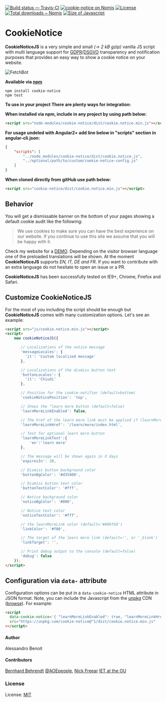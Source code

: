 [![Build status — Travis-CI][travis-icon]][travis]
[![cookie-notice on Npmjs][npm-icon]][npm]
[![License][license-icon]][mit]
[![Total downloads ~ Npmjs][downl-icon]][npm]
[![Size of Javascript][size-icon]][build]

# CookieNotice

**CookieNoticeJS** is a very simple and small *(→ 2 kB gzip)* vanilla JS script with multi language support for [GDPR][]/[DSGVO][]‎ transparency and
notification purposes that provides an easy way to show a cookie notice on your website.

<img src="https://i.imgur.com/koDf1h0.png" alt="FetchBot" align="center"/>

**Available via [npm][]**

```shell
npm install cookie-notice
npm test
```


**To use in your project There are plenty ways for integration:**

**When installed via npm, include in any project by using path below:**
```html
<script src="node-modules/cookie-notice/dist/cookie.notice.min.js"></script>
```

**For usage undeled with Angular2+ add line below in "scripts" section in angular-cli.json:**
```json
{
    "scripts": [
        "../node_modules/cookie-notice/dist/cookie.notice.js",
        "../optional/path/to/custom/cookie-notice-config.js"
    ]
}
```

**When cloned directly from gitHub use path below:**
```html
<script src="cookie-notice/dist/cookie.notice.min.js"></script>
```

## Behavior
You will get a dismissable banner on the bottom of your pages showing a default cookie audit like the following:

> We use cookies to make sure you can have the best experience on our website. If you continue to use this site we assume that you will be happy with it.

Check my website for a [DEMO](http://codeb.it/). Depending on the visitor browser language one of the preloaded translations will be shown. At the moment **CookieNoticeJS** supports *EN, IT, DE and FR*. If you want to contribute with an extra language do not hesitate to open an issue or a PR.

**CookieNoticeJS** has been successfully tested on IE9+, Chrome, Firefox and Safari.

## Customize CookieNoticeJS

For the most of you including the script should be enough but **CookieNoticeJS** comes with many customization options. Let's see an example:

```html
<script src="js/cookie.notice.min.js"></script>
<script>
    new cookieNoticeJS({

       // Localizations of the notice message
       'messageLocales': {
         'it': 'Custom localized message'
       },

       // Localizations of the dismiss button text
       'buttonLocales': {
         'it': 'Chiudi'
       },

       // Position for the cookie-notifier (default=bottom)
       'cookieNoticePosition': 'top',

       // Shows the "learn more button (default=false)
       'learnMoreLinkEnabled': false,

       // The href of the learn more link must be applied if (learnMoreLinkEnabled=true)
       'learnMoreLinkHref': '/learn/more/index.html',

       // Text for optional learn more button
       'learnMoreLinkText':{
           'en':'learn more'
       },

       // The message will be shown again in X days
       'expiresIn': 30,

       // Dismiss button background color
       'buttonBgColor': '#d35400',  

       // Dismiss button text color
       'buttonTextColor': '#fff',

       // Notice background color
       'noticeBgColor': '#000',

       // Notice text color
       'noticeTextColor': '#fff',

       // the learnMoreLink color (default='#009fdd')
       'linkColor': '#f00',

       // The target of the learn more link (default='', or '_blank')
       'linkTarget': '',

       // Print debug output to the console (default=false)
       'debug': false
    });
</script>
```

## Configuration via `data-` attribute

Configuration options can be put in a `data-cookie-notice` HTML attribute in JSON format.
Note, you can include the Javascript from the [unpkg][] CDN ([browse][]).
For example:

```html
<script
  data-cookie-notice='{ "learnMoreLinkEnabled": true, "learnMoreLinkHref": "/privacy.html" }'
  src="https://unpkg.com/cookie-notice@^1/dist/cookie.notice.min.js"
></script>
```

#### Author
Alessandro Benoit

#### Contributors
[Bernhard Behrendt](mailto:bernhard.behrendt@aoe.com) [@AOEpeople](https://github.com/AOEpeople),
[Nick Freear](https://github.com/nfreear) [IET at the OU](https://github.com/IET-OU)

### License

License: [MIT][]


[MIT]: https://github.com/micc83/cookie-notice-js/blob/master/LICENSE
    "License: MIT | Copyright © 2018 Alessandro Benoit (micc83)."
[MIT-0]: https://mit-license.org/#2018
[travis-icon]: https://travis-ci.org/AOEpeople/cookie-notice.svg?branch=master
[travis]: https://travis-ci.org/AOEpeople/cookie-notice "Build status – Travis-CI"
[npm]: https://npmjs.com/package/cookie-notice "CookieNotice – on NPM"
[npm-icon]: https://badge.fury.io/js/cookie-notice.svg
[npm-i0]: https://img.shields.io/npm/v/cookie-notice.svg "(Timeout errors)"
[license-icon]: https://img.shields.io/npm/l/cookie-notice.svg
[downl-icon]: https://img.shields.io/npm/dt/cookie-notice.svg "Count of total downloads – NPM"
[build]: https://github.com/AOEpeople/cookie-notice/tree/master/dist
[size-icon]: https://img.shields.io/github/size/AOEpeople/cookie-notice/dist/cookie.notice.min.js.svg
    "Size of built Javascript, kilo-bytes (kB) – on GitHub"
[unpkg]: https://unpkg.com/ "unpkg is a fast, global content delivery network (CDN) for everything on npm."
[browse]: https://unpkg.com/cookie-notice@^1/ "Browse cookie-notice on unpkg"

[DSGVO]: https://de.wikipedia.org/wiki/Datenschutz-Grundverordnung "Datenschutz-Grundverordnung (DSGVO)"
[GDPR]: https://en.wikipedia.org/wiki/General_Data_Protection_Regulation "General Data Protection Regulation (GDPR)"

[End]: //.
